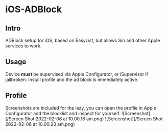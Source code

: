# iOS-ADBlock 
## Intro
ADBlock setup for iOS, based on EasyList, but allows Siri and other Apple services to work.
## Usage
Device **must** be supervised via Apple Configurator, or iSupervisor if jailbroken. Install profile and the ad block is immediately active. 
## Profile
Screenshots are included for the lazy, you can open the profile in Apple Configurator and the blocklist and inspect for yourself.
![Screenshot](/Screen Shot 2022-02-06 at 10.00.16 am.png)
![Screenshot](/Screen Shot 2022-02-06 at 10.00.23 am.png)
